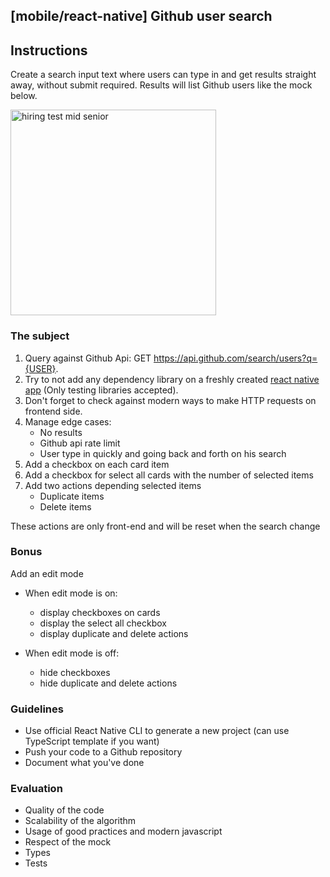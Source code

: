 ## [mobile/react-native] Github user search

## Instructions

Create a search input text where users can type in and get results straight away, without submit required.
Results will list Github users like the mock below.

<img width="329" alt="hiring test mid senior" src="https://user-images.githubusercontent.com/5455556/181717810-ffdef922-cf76-425c-ab1d-70e772a67b58.png">

### The subject

1. Query against Github Api: GET https://api.github.com/search/users?q={USER}.
2. Try to not add any dependency library on a freshly created
   [react native app](https://reactnative.dev/docs/environment-setup) (Only testing libraries accepted).
3. Don't forget to check against modern ways to make HTTP requests on frontend side.
4. Manage edge cases:
   - No results
   - Github api rate limit
   - User type in quickly and going back and forth on his search
5. Add a checkbox on each card item
6. Add a checkbox for select all cards with the number of selected items
7. Add two actions depending selected items
   - Duplicate items
   - Delete items

These actions are only front-end and will be reset when the search change

### Bonus

Add an edit mode

- When edit mode is on:

  - display checkboxes on cards
  - display the select all checkbox
  - display duplicate and delete actions

- When edit mode is off:
  - hide checkboxes
  - hide duplicate and delete actions

### Guidelines

- Use official React Native CLI to generate a new project (can use TypeScript template if you want)
- Push your code to a Github repository
- Document what you've done

### Evaluation

- Quality of the code
- Scalability of the algorithm
- Usage of good practices and modern javascript
- Respect of the mock
- Types
- Tests